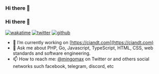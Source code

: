 ### Hi there 👋

<!--
**mingomax/mingomax** is a ✨ _special_ ✨ repository because its `README.md` (this file) appears on your GitHub profile.

Here are some ideas to get you started:

- 🔭 I’m currently working on ...
- 🌱 I’m currently learning ...
- 👯 I’m looking to collaborate on ...
- 🤔 I’m looking for help with ...
- 💬 Ask me about ...
- 📫 How to reach me: ...
- 😄 Pronouns: ...
- ⚡ Fun fact: ...
-->
### Hi there 👋

[![wakatime](https://wakatime.com/badge/user/cb89b5b6-10e8-4e77-92d2-ab1d75ab0642.svg)](https://wakatime.com/@cb89b5b6-10e8-4e77-92d2-ab1d75ab0642)
[![twitter](https://img.shields.io/twitter/follow/mingomax?label=followers&logo=twitter&color=%23007ec6&style=plastic)](https://twitter.com/mingomax)
[![github](https://img.shields.io/github/followers/mingomax?logo=github&style=plastic)](https://github.com/mingomax?tab=followers)

- 🔭 I’m currently working on [https://ciandt.com](https://ciandt.com)
- 💬 Ask me about PHP, Go, Javascript, TypeScript, HTML, CSS, web standards and software engineering.
- 📫 How to reach me: [@mingomax](https://twitter.com/mingomax) on Twitter or and others social networks such facebook, telegram, discord, etc
